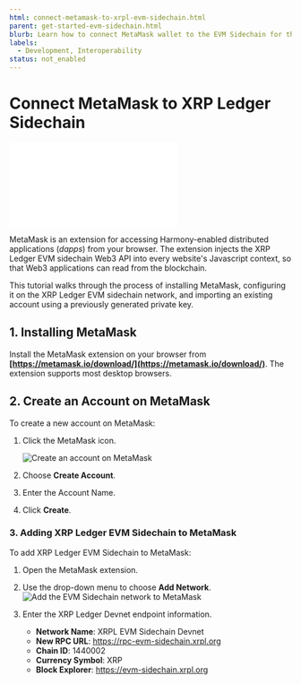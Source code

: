 ```yaml
---
html: connect-metamask-to-xrpl-evm-sidechain.html
parent: get-started-evm-sidechain.html
blurb: Learn how to connect MetaMask wallet to the EVM Sidechain for the XRP Ledger.
labels:
  - Development, Interoperability
status: not_enabled
---
```

# Connect MetaMask to XRP Ledger Sidechain

<embed src="/snippets/_evm-sidechain-disclaimer.md" />

MetaMask is an extension for accessing Harmony-enabled distributed applications (_dapps_) from your browser. The extension injects the XRP Ledger EVM sidechain Web3 API into every website's Javascript context, so that Web3 applications can read from the blockchain. <!-- SPELLING_IGNORE: dapps -->

This tutorial walks through the process of installing MetaMask, configuring it on the XRP Ledger EVM sidechain network, and importing an existing account using a previously generated private key.

## 1. Installing MetaMask

Install the MetaMask extension on your browser from **[https://metamask.io/download/](https://metamask.io/download/)**. The extension supports most desktop browsers. 

## 2. Create an Account on MetaMask

To create a new account on MetaMask:

1. Click the MetaMask icon.

    ![Create an account on MetaMask](../img/evm-sidechain-create-metamask-account.png "Create an account on MetaMask")

2. Choose **Create Account**.

3. Enter the Account Name.

4. Click **Create**.

### 3. Adding XRP Ledger EVM Sidechain to MetaMask

To add XRP Ledger EVM Sidechain to MetaMask:

1. Open the MetaMask extension.

2. Use the drop-down menu to choose **Add Network**.
    ![Add the EVM Sidechain network to MetaMask](../img/evm-sidechain-add-metamask-network.png "Add the EVM Sidechain network to MetaMask")

3. Enter the XRP Ledger Devnet endpoint information.

    * **Network Name**: XRPL EVM Sidechain Devnet
    * **New RPC URL**: https://rpc-evm-sidechain.xrpl.org
    * **Chain ID**: 1440002
    * **Currency Symbol**: XRP
    * **Block Explorer**: https://evm-sidechain.xrpl.org
